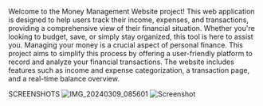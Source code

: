 Welcome to the Money Management Website project! This web application is designed to help users track their income, expenses, and transactions, providing a comprehensive view of their financial situation. Whether you're looking to budget, save, or simply stay organized, this tool is here to assist you.
Managing your money is a crucial aspect of personal finance. This project aims to simplify this process by offering a user-friendly platform to record and analyze your financial transactions. The website includes features such as income and expense categorization, a transaction page, and a real-time balance overview.

SCREENSHOTS
![IMG_20240309_085601](https://github.com/Sudeep-ps/Sudeep-ps.github.io/assets/130137123/3bfbe2b0-49f2-401c-960b-575b4b289dcb)
![Screenshot](https://github.com/Sudeep-ps/Sudeep-ps.github.io/assets/130137123/e896f388-2350-4957-841a-93e87767779e)
